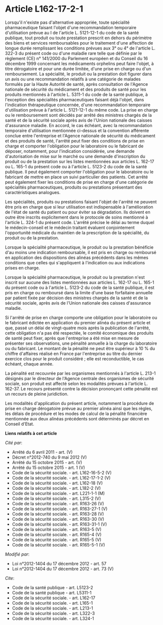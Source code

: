 # Article L162-17-2-1

Lorsqu'il n'existe pas d'alternative appropriée, toute spécialité pharmaceutique faisant l'objet d'une recommandation
temporaire d'utilisation prévue au I de l'article L. 5121-12-1 du code de la santé publique, tout produit ou toute prestation
prescrit en dehors du périmètre des biens et services remboursables pour le traitement d'une affection de longue durée
remplissant les conditions prévues aux 3° ou 4° de l'article L. 322-3 du présent code ou d'une maladie rare telle que définie
par le règlement (CE) n° 141/2000 du Parlement européen et du Conseil du 16 décembre 1999 concernant les médicaments
orphelins peut faire l'objet, à titre dérogatoire et pour une durée limitée, d'une prise en charge ou d'un remboursement. La
spécialité, le produit ou la prestation doit figurer dans un avis ou une recommandation relatifs à une catégorie de malades
formulés par la Haute Autorité de santé, après consultation de l'Agence nationale de sécurité du médicament et des produits
de santé pour les produits mentionnés à l'article L. 5311-1 du code de la santé publique, à l'exception des spécialités
pharmaceutiques faisant déjà l'objet, dans l'indication thérapeutique concernée, d'une recommandation temporaire
d'utilisation prévue à l'article L. 5121-12-1 du même code. La prise en charge ou le remboursement sont décidés par arrêté
des ministres chargés de la santé et de la sécurité sociale après avis de l'Union nationale des caisses d'assurance maladie.
En accord, le cas échéant, avec la recommandation temporaire d'utilisation mentionnée ci-dessus et la convention afférente
conclue entre l'entreprise et l'Agence nationale de sécurité du médicament et des produits de santé, l'arrêté peut fixer des
conditions de prise en charge et comporter l'obligation pour le laboratoire ou le fabricant de déposer, notamment, pour
l'indication considérée, une demande d'autorisation de mise sur le marché ou une demande d'inscription du produit ou de la
prestation sur les listes mentionnées aux articles L. 162-17 ou L. 165-1 du présent code ou à l'article L. 5123-2 du code de
la santé publique. Il peut également comporter l'obligation pour le laboratoire ou le fabricant de mettre en place un suivi
particulier des patients. Cet arrêté peut également fixer les conditions de prise en charge d'une catégorie de spécialités
pharmaceutiques, produits ou prestations présentant des caractéristiques analogues. 

Les spécialités, produits ou prestations faisant l'objet de l'arrêté ne peuvent être pris en charge que si leur utilisation
est indispensable à l'amélioration de l'état de santé du patient ou pour éviter sa dégradation. Ils doivent en outre être
inscrits explicitement dans le protocole de soins mentionné à l'article L. 324-1 du présent code. L'arrêté précise le délai
au terme duquel le médecin-conseil et le médecin traitant évaluent conjointement l'opportunité médicale du maintien de la
prescription de la spécialité, du produit ou de la prestation. 

Lorsque la spécialité pharmaceutique, le produit ou la prestation bénéficie d'au moins une indication remboursable, il est
pris en charge ou remboursé en application des dispositions des alinéas précédents dans les mêmes conditions que celles qui
s'appliquent à l'indication ou aux indications prises en charge. 

Lorsque la spécialité pharmaceutique, le produit ou la prestation n'est inscrit sur aucune des listes mentionnées aux
articles L. 162-17 ou L. 165-1 du présent code ou à l'article L. 5123-2 du code de la santé publique, il est pris en charge
ou remboursé dans la limite d'une base forfaitaire annuelle par patient fixée par décision des ministres chargés de la santé
et de la sécurité sociale, après avis de l'Union nationale des caisses d'assurance maladie. 

Si l'arrêté de prise en charge comporte une obligation pour le laboratoire ou le fabricant édictée en application du premier
alinéa du présent article et que, passé un délai de vingt-quatre mois après la publication de l'arrêté, cette obligation n'a
pas été respectée, le comité économique des produits de santé peut fixer, après que l'entreprise a été mise en mesure de
présenter ses observations, une pénalité annuelle à la charge du laboratoire ou du fabricant. Le montant de la pénalité ne
peut être supérieur à 10 % du chiffre d'affaires réalisé en France par l'entreprise au titre du dernier exercice clos pour le
produit considéré ; elle est reconductible, le cas échéant, chaque année. 

La pénalité est recouvrée par les organismes mentionnés à l'article L. 213-1 désignés par le directeur de l'Agence centrale
des organismes de sécurité sociale, son produit est affecté selon les modalités prévues à l'article L. 162-37. Le recours
présenté contre la décision prononçant cette pénalité est un recours de pleine juridiction. 

Les modalités d'application du présent article, notamment la procédure de prise en charge dérogatoire prévue au premier
alinéa ainsi que les règles, les délais de procédure et les modes de calcul de la pénalité financière mentionnée aux deux
alinéas précédents sont déterminés par décret en Conseil d'Etat.

**Liens relatifs à cet article**

_Cité par_:

  - Arrêté du 6 avril 2011 - art. (V)
  - Décret n°2012-740 du 9 mai 2012 (V)
  - Arrêté du 15 octobre 2015 - art. (V)
  - Arrêté du 15 octobre 2015 - art. 1 (V)
  - Code de la sécurité sociale. - art. L162-16-5-2 (V)
  - Code de la sécurité sociale. - art. L162-17-1-2 (V)
  - Code de la sécurité sociale. - art. L162-18 (V)
  - Code de la sécurité sociale. - art. L182-2 (V)
  - Code de la sécurité sociale. - art. L221-1-1 (M)
  - Code de la sécurité sociale. - art. L315-2 (V)
  - Code de la sécurité sociale. - art. R163-26 (V)
  - Code de la sécurité sociale. - art. R163-27-1 (V)
  - Code de la sécurité sociale. - art. R163-28 (V)
  - Code de la sécurité sociale. - art. R163-30 (V)
  - Code de la sécurité sociale. - art. R163-31-1 (V)
  - Code de la sécurité sociale. - art. R163-5 (V)
  - Code de la sécurité sociale. - art. R165-4 (V)
  - Code de la sécurité sociale. - art. R165-5 (V)
  - Code de la sécurité sociale. - art. R165-5-1 (V)

_Modifié par_:

  - Loi n°2012-1404 du 17 décembre 2012 - art. 57
  - Loi n°2012-1404 du 17 décembre 2012 - art. 73 (V)

_Cite_:

  - Code de la santé publique - art. L5123-2
  - Code de la santé publique - art. L5311-1
  - Code de la sécurité sociale. - art. L162-17
  - Code de la sécurité sociale. - art. L165-1
  - Code de la sécurité sociale. - art. L213-1
  - Code de la sécurité sociale. - art. L322-3
  - Code de la sécurité sociale. - art. L324-1
